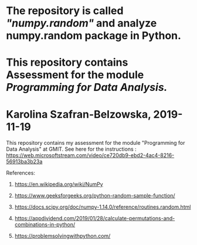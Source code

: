 
# The repository is called ***"numpy.random"*** and analyze numpy.random package in Python. 

# This repository contains Assessment for the module _Programming for Data Analysis._

# Karolina Szafran-Belzowska, 2019-11-19

This repository contains my assessment for the module "Programming for Data Analysis" at GMIT.
See here for the instructions : https://web.microsoftstream.com/video/ce720db9-ebd2-4ac4-8216-56913ba3b23a


References:

1. https://en.wikipedia.org/wiki/NumPy

2. https://www.geeksforgeeks.org/python-random-sample-function/

3. https://docs.scipy.org/doc/numpy-1.14.0/reference/routines.random.html

4. https://appdividend.com/2019/01/28/calculate-permutations-and-combinations-in-python/

5. https://problemsolvingwithpython.com/
